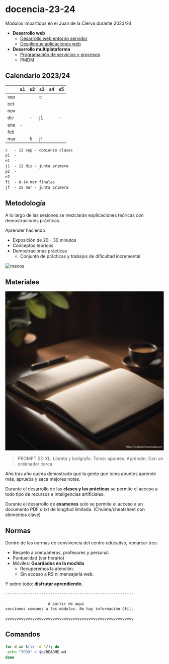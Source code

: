 # docencia-23-24

Módulos impartidos en el Juan de la Cierva durante 2023/24

- **Desarrollo web**
    - [Desarrollo web entorno servidor](dwes/README.md)
    - [Despliegue aplicaciones web](daw/README.md)
- **Desarrollo multiplataforma**
    - [Programación de servicios y procesos](psp/README.md)
    - PMDM

## Calendario 2023/24

|     	| s1 	| s2 	| s3 	| s4 	| s5 	|
|-----	|----	|----	|----	|----	|----	|
| sep 	|    	|    	| c  	|    	|    	|
| oct 	|    	|    	|    	|    	|    	|
| nov 	|    	|    	|    	|    	|    	|
| dic 	|    	|  - 	| j1 	|    	|  -	|
| ene 	|  - 	|    	|    	|    	|    	|
| feb 	|    	|    	|    	|    	|    	|
| mar 	|   	| fi 	| jf 	|    	|    	|

```txt
c   - 11 sep - comienzo clases
p1  - 
e1  - 
j1  - 11 dic - junta primera
p2  - 
e2  - 
fi  - 8-14 mar finales
jf  - 15 mar - junta primera
```

## Metodología

A lo largo de las sesiones se mezclarán explicaciones teóricas con demostraciones prácticas.

Aprender haciendo
- Exposición de 20 - 30 minutos
- Conceptos teóricos
- Demostraciones prácticas
  - Conjunto de prácticas y trabajos de dificultad incremental

![manos](https://duenaslerin.com/iaw/imgs/0-aprender-haciendo.png)

## Materiales

![apuntes](apuntes.png)

> PROMPT SD XL: Libreta y bolígrafo. Tomar apuntes. Aprender. Con un ordenador cerca

Año tras año queda demostrado que la gente que toma apuntes aprende más, aprueba y saca mejores notas.

Durante el desarrollo de las **clases y las prácticas** se permite el acceso a todo tipo de recursos e inteligencias artificiales.

Durante el desarrollo de **examenes** solo se permite el acceso a un documento PDF o txt de longitud limitada. (Chuleta/cheatsheet con elementos clave)

## Normas

Dentro de las normas de convivencia del centro educativo, remarcar tres:

- Respeto a compañeros, profesores y personal.
- Puntualidad (ver horario)
- Móviles: **Guardados en la mochila**
  - Recuperemos la atención.
  - Sin acceso a RS ni mensajería web.

Y sobre todo: **disfrutar aprendiendo**.

```
---------------------------------------------------------

                   A partir de aquí
secciones comunes a los módulos. No hay información útil.

vvvvvvvvvvvvvvvvvvvvvvvvvvvvvvvvvvvvvvvvvvvvvvvvvvvvvvvvv
```


## Comandos

```bash
for d in $(ls -d */); do
 echo "TODO" > $d/README.md
done
```